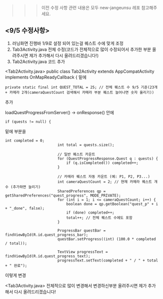 >>> 이전 수정 사항 관련 내용은 모두 new-jangeunsu 레포 참고해주세요.

## <9/5 수정사항>

1. 러닝화면 진행바 1/9로 설정 되어 있는걸 퀘스트 수에 맞게 조정
2. Tab3Activity.java 전체 수정(코드가 전체적으로 많이 수정되어서 추가한 부분 올려주시면 제가 추가해서 다시 올려드리겠습니다!)
3. Tab2Activity.java 코드 추가


<Tab2Activity.java>
public class Tab2Activity extends AppCompatActivity implements OnMapReadyCallback { 
밑에
```
private static final int QUEST_TOTAL = 25; // 전체 퀘스트 수 9/5 기준(23개 + 카메라 2개(cameraQuestCount 검색해서 카메라 부분 퀘스트 늘어나면 숫자 올리기))
```
추가

loadQuestProgressFromServer() → onResponse() 안에
```
if (quests != null) {
```
밑에 부분을
```
int completed = 0;
                        int total = quests.size();

                        // 일반 퀘스트 카운트
                        for (QuestProgressResponse.Quest q : quests) {
                            if (q.isCompleted()) completed++;
                        }

                        // 카메라 퀘스트 자동 카운트 (예: P1, P2, P3...)
                        int cameraQuestCount = 2; // 현재 카메라 퀘스트 개수 (추가하면 늘리기)
                        SharedPreferences qp = getSharedPreferences("quest_progress", MODE_PRIVATE);
                        for (int i = 1; i <= cameraQuestCount; i++) {
                            boolean done = qp.getBoolean("quest_p" + i + "_done", false);
                            if (done) completed++;
                            total++; // 전체 퀘스트 수에도 포함
                        }

                        ProgressBar questBar = findViewById(R.id.quest_progress_bar);
                        questBar.setProgress((int) (100.0 * completed / total));

                        TextView progressText = findViewById(R.id.quest_progress_text);
                        progressText.setText(completed + " / " + total + " 완료");

```
이렇게 변경


<Tab3Activity.java>
전체적으로 많이 변경해서 변경하신부분 올려주시면 제가 추가해서 다시 올려드리겠습니다!
